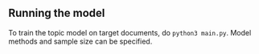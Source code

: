 ## Running the model
To train the topic model on target documents, do ```python3 main.py```.
Model methods and sample size can be specified.
